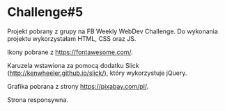# Challenge#5

Projekt pobrany z grupy na FB Weekly WebDev Challenge.
Do wykonania projektu wykorzystałam HTML, CSS oraz JS.

Ikony pobrane z https://fontawesome.com/.

Karuzela wstawiona za pomocą dodatku Slick (http://kenwheeler.github.io/slick/), który wykorzystuje jQuery.

Grafika pobrana z strony https://pixabay.com/pl/.

Strona responsywna.
